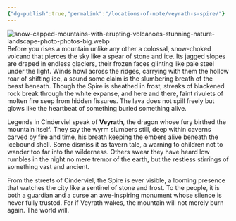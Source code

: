 ```yaml
---
{"dg-publish":true,"permalink":"/locations-of-note/veyrath-s-spire/"}
---
```


![snow-capped-mountains-with-erupting-volcanoes-stunning-nature-landscape-photo-photos-big.webp](/img/user/snow-capped-mountains-with-erupting-volcanoes-stunning-nature-landscape-photo-photos-big.webp)
Before you rises a mountain unlike any other a colossal, snow-choked volcano that pierces the sky like a spear of stone and ice. Its jagged slopes are draped in endless glaciers, their frozen faces glinting like pale steel under the light. Winds howl across the ridges, carrying with them the hollow roar of shifting ice, a sound some claim is the slumbering breath of the beast beneath. Though the Spire is sheathed in frost, streaks of blackened rock break through the white expanse, and here and there, faint rivulets of molten fire seep from hidden fissures. The lava does not spill freely but glows like the heartbeat of something buried something alive.

Legends in Cinderviel speak of **Veyrath**, the dragon whose fury birthed the mountain itself. They say the wyrm slumbers still, deep within caverns carved by fire and time, his breath keeping the embers alive beneath the icebound shell. Some dismiss it as tavern tale, a warning to children not to wander too far into the wilderness. Others swear they have heard low rumbles in the night no mere tremor of the earth, but the restless stirrings of something vast and ancient.

From the streets of Cinderviel, the Spire is ever visible, a looming presence that watches the city like a sentinel of stone and frost. To the people, it is both a guardian and a curse an awe-inspiring monument whose silence is never fully trusted. For if Veyrath wakes, the mountain will not merely burn again. The world will.